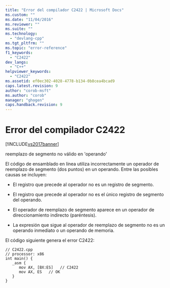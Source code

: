 ```yaml
---
title: "Error del compilador C2422 | Microsoft Docs"
ms.custom: ""
ms.date: "11/04/2016"
ms.reviewer: ""
ms.suite: ""
ms.technology: 
  - "devlang-cpp"
ms.tgt_pltfrm: ""
ms.topic: "error-reference"
f1_keywords: 
  - "C2422"
dev_langs: 
  - "C++"
helpviewer_keywords: 
  - "C2422"
ms.assetid: ef0ec302-4028-4778-b134-0b8cea4bcad9
caps.latest.revision: 9
author: "corob-msft"
ms.author: "corob"
manager: "ghogen"
caps.handback.revision: 9
---
```

# Error del compilador C2422
[!INCLUDE[vs2017banner](../../assembler/inline/includes/vs2017banner.md)]

reemplazo de segmento no válido en 'operando'  
  
 El código de ensamblado en línea utiliza incorrectamente un operador de reemplazo de segmento \(dos puntos\) en un operando.  Entre las posibles causas se incluyen:  
  
-   El registro que precede al operador no es un registro de segmento.  
  
-   El registro que precede al operador no es el único registro de segmento del operando.  
  
-   El operador de reemplazo de segmento aparece en un operador de direccionamiento indirecto \(paréntesis\).  
  
-   La expresión que sigue al operador de reemplazo de segmento no es un operando inmediato o un operando de memoria.  
  
 El código siguiente genera el error C2422:  
  
```  
// C2422.cpp  
// processor: x86  
int main() {  
   _asm {  
      mov AX, [BX:ES]   // C2422  
      mov AX, ES   // OK  
   }  
}  
```